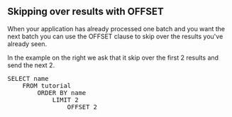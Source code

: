## Skipping over results with OFFSET

When your application has already processed one batch and you want the next batch you can use the OFFSET clause to skip over the results you've already seen.

In the example on the right we ask that it skip over the first 2 results and send the next 2.

<pre id="example">
SELECT name 
    FROM tutorial 
        ORDER BY name 
            LIMIT 2 
                OFFSET 2
</pre>